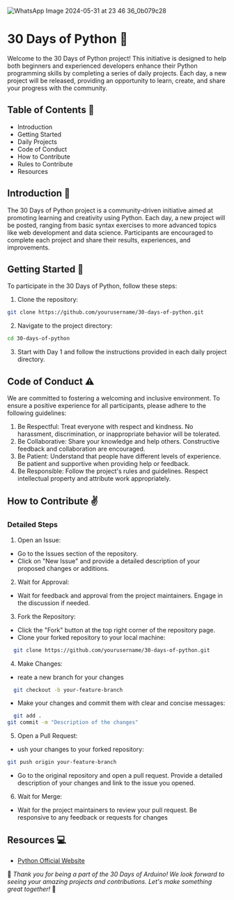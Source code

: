 

![WhatsApp Image 2024-05-31 at 23 46 36_0b079c28](https://github.com/jitacm/-30DaysDevChallenge-/assets/163456457/d8a51391-e1bd-4414-96fb-717510868569)

# **30 Days of Python** 🐍
Welcome to the 30 Days of Python project! This initiative is designed to help both beginners and experienced developers enhance their Python programming skills by completing a series of daily projects. Each day, a new project will be released, providing an opportunity to learn, create, and share your progress with the community.

## Table of Contents 🔢

- Introduction
- Getting Started
- Daily Projects
- Code of Conduct
- How to Contribute
-  Rules to Contribute
- Resources


## Introduction 🚀 
The 30 Days of Python project is a community-driven initiative aimed at promoting learning and creativity using Python. Each day, a new project will be posted, ranging from basic syntax exercises to more advanced topics like web development and data science. Participants are encouraged to complete each project and share their results, experiences, and improvements.

## Getting Started 🌟

To participate in the 30 Days of Python, follow these steps:
1. Clone the repository:
```bash
git clone https://github.com/yourusername/30-days-of-python.git

```
2. Navigate to the project directory:
```bash
cd 30-days-of-python

```
3. Start with Day 1 and follow the instructions provided in each daily project directory.

## Code of Conduct ⚠️
We are committed to fostering a welcoming and inclusive environment. To ensure a positive experience for all participants, please adhere to the following guidelines:

1.  Be Respectful: Treat everyone with respect and kindness. No harassment, discrimination, or inappropriate behavior will be tolerated.
2.  Be Collaborative: Share your knowledge and help others. Constructive feedback and collaboration are encouraged.
3.  Be Patient: Understand that people have different levels of experience. Be patient and supportive when providing help or feedback.
4.  Be Responsible: Follow the project's rules and guidelines. Respect intellectual property and attribute work appropriately.

## How to Contribute ✌️
### Detailed Steps

1. Open an Issue:

- Go to the Issues section of the repository.
- Click on "New Issue" and provide a detailed description of your proposed changes or additions.

2. Wait for Approval:

- Wait for feedback and approval from the project maintainers. Engage in the discussion if needed.

3. Fork the Repository:

- Click the "Fork" button at the top right corner of the repository page.
- Clone your forked repository to your local machine:
```bash
  git clone https://github.com/yourusername/30-days-of-python.git

```
4. Make Changes:
- reate a new branch for your changes
```bash
  git checkout -b your-feature-branch

```
- Make your changes and commit them with clear and concise messages:
```bash
  git add .
git commit -m "Description of the changes"

```
5. Open a Pull Request:
- ush your changes to your forked repository:
```bash
git push origin your-feature-branch

```
- Go to the original repository and open a pull request. Provide a detailed description of your changes and link to the issue you opened.

6. Wait for Merge:
- Wait for the project maintainers to review your pull request. Be responsive to any feedback or requests for changes

## Resources 💻

- [Python Official Website](https://www.python.org/)



 💫 *Thank you for being a part of the 30 Days of Arduino! We look forward to seeing your amazing projects and contributions. Let's make something great together!* 🌟

